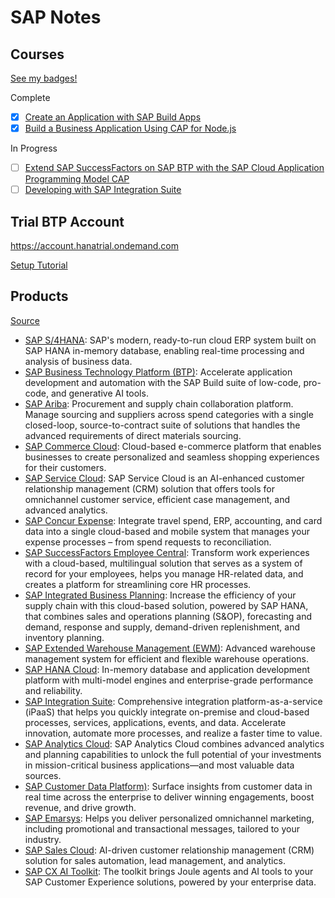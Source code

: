 # SAP Notes

## Courses

[See my badges!](https://community.sap.com/t5/badges/userbadgespage/user-id/2129623/page/1)

Complete

- [X] [Create an Application with SAP Build Apps](https://developers.sap.com/mission.appgyver-low-code.html)
- [X] [Build a Business Application Using CAP for Node.js](https://developers.sap.com/mission.cp-starter-extensions-cap.html)

In Progress

- [ ] [Extend SAP SuccessFactors on SAP BTP with the SAP Cloud Application Programming Model CAP](https://developers.sap.com/mission.btp-extend-sfsf-cap.html)
- [ ] [Developing with SAP Integration Suite](https://learning.sap.com/learning-journeys/developing-with-sap-integration-suite)

## Trial BTP Account

https://account.hanatrial.ondemand.com

[Setup Tutorial](https://developers.sap.com/tutorials/hcp-create-trial-account.html)

## Products

[Source](https://www.sap.com/products.html)

- [SAP S/4HANA](https://www.sap.com/products/s4hana-erp.html): SAP's modern, ready-to-run cloud ERP system built on SAP HANA in-memory database, enabling real-time processing and analysis of business data.
- [SAP Business Technology Platform (BTP)](https://www.sap.com/products/business-technology-platform.html): Accelerate application development and automation with the SAP Build suite of low-code, pro-code, and generative AI tools.
- [SAP Ariba](https://www.sap.com/products/procurement.html): Procurement and supply chain collaboration platform. Manage sourcing and suppliers across spend categories with a single closed-loop, source-to-contract suite of solutions that handles the advanced requirements of direct materials sourcing.
- [SAP Commerce Cloud](https://www.sap.com/products/crm/commerce-cloud.html): Cloud-based e-commerce platform that enables businesses to create personalized and seamless shopping experiences for their customers.
- [SAP Service Cloud](https://www.sap.com/products/crm/service-cloud.html): SAP Service Cloud is an AI-enhanced customer relationship management (CRM) solution that offers tools for omnichannel customer service, efficient case management, and advanced analytics.
- [SAP Concur Expense](https://www.concur.com/en-us/expense-management): Integrate travel spend, ERP, accounting, and card data into a single cloud-based and mobile system that manages your expense processes – from spend requests to reconciliation.
- [SAP SuccessFactors Employee Central](https://www.sap.com/products/hcm/employee-central-hris.html): Transform work experiences with a cloud-based, multilingual solution that serves as a system of record for your employees, helps you manage HR-related data,  and creates a platform for streamlining core HR processes.
- [SAP Integrated Business Planning](https://www.sap.com/products/scm/integrated-business-planning.html): Increase the efficiency of your supply chain with this cloud-based solution, powered by SAP HANA, that combines sales and operations planning (S&OP), forecasting and demand, response and supply, demand-driven replenishment, and inventory planning.
- [SAP Extended Warehouse Management (EWM)](https://www.sap.com/products/extended-warehouse-management.html): Advanced warehouse management system for efficient and flexible warehouse operations.
- [SAP HANA Cloud](https://www.sap.com/products/hana.html): In-memory database and application development platform with multi-model engines and enterprise-grade performance and reliability.
- [SAP Integration Suite](https://www.sap.com/products/integration-suite.html): Comprehensive integration platform-as-a-service (iPaaS) that helps you quickly integrate on-premise and cloud-based processes, services, applications, events, and data. Accelerate innovation, automate more processes, and realize a faster time to value. 
- [SAP Analytics Cloud](https://www.sap.com/products/cloud-analytics.html): SAP Analytics Cloud combines advanced analytics and planning capabilities to unlock the full potential of your investments in mission-critical business applications—and most valuable data sources.
- [SAP Customer Data Platform)](https://www.sap.com/products/crm/customer-data-platform.html): Surface insights from customer data in real time across the enterprise to deliver winning engagements, boost revenue, and drive growth.
- [SAP Emarsys](https://www.sap.com/products/crm/emarsys.html): Helps you deliver personalized omnichannel marketing, including promotional and transactional messages, tailored to your industry.
- [SAP Sales Cloud](https://www.sap.com/products/crm/sales-cloud.html): AI-driven customer relationship management (CRM) solution for sales automation, lead management, and analytics.
- [SAP CX AI Toolkit](https://www.sap.com/products/crm/ai-toolkit.html): The toolkit brings Joule agents and AI tools to your SAP Customer Experience solutions, powered by your enterprise data.
